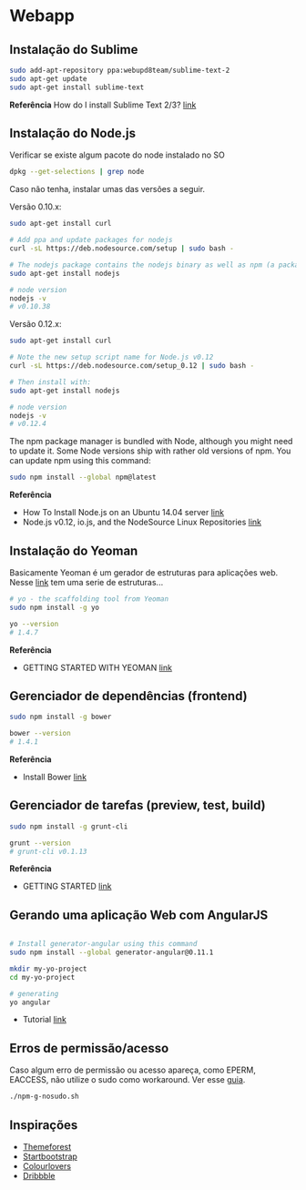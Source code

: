 # Webapp

## Instalação do Sublime

```sh
sudo add-apt-repository ppa:webupd8team/sublime-text-2
sudo apt-get update
sudo apt-get install sublime-text
```

**Referência** How do I install Sublime Text 2/3? [link](http://askubuntu.com/questions/172698/how-do-i-install-sublime-text-2-3)

## Instalação do Node.js

Verificar se existe algum pacote do node instalado no SO
```sh
dpkg --get-selections | grep node
```

Caso não tenha, instalar umas das versões a seguir.

Versão 0.10.x:
```sh
sudo apt-get install curl

# Add ppa and update packages for nodejs
curl -sL https://deb.nodesource.com/setup | sudo bash -

# The nodejs package contains the nodejs binary as well as npm (a package manager for Node.js)
sudo apt-get install nodejs

# node version
nodejs -v
# v0.10.38

```

Versão 0.12.x:
```sh
sudo apt-get install curl

# Note the new setup script name for Node.js v0.12
curl -sL https://deb.nodesource.com/setup_0.12 | sudo bash -

# Then install with:
sudo apt-get install nodejs

# node version
nodejs -v
# v0.12.4

```

The npm package manager is bundled with Node, although you might need to update it. Some Node versions ship with rather old versions of npm. You can update npm using this command:

```sh
sudo npm install --global npm@latest
```

**Referência** 

* How To Install Node.js on an Ubuntu 14.04 server [link](https://www.digitalocean.com/community/tutorials/how-to-install-node-js-on-an-ubuntu-14-04-server)
* Node.js v0.12, io.js, and the NodeSource Linux Repositories [link](https://nodesource.com/blog/nodejs-v012-iojs-and-the-nodesource-linux-repositories)

## Instalação do Yeoman
Basicamente Yeoman é um gerador de estruturas para aplicações web. Nesse [link](http://yeoman.io/generators/) tem uma serie de estruturas...

```sh
# yo - the scaffolding tool from Yeoman
sudo npm install -g yo

yo --version
# 1.4.7
```

**Referência** 

* GETTING STARTED WITH YEOMAN [link](http://yeoman.io/learning/index.html)

## Gerenciador de dependências (frontend)

```sh
sudo npm install -g bower

bower --version
# 1.4.1
```

**Referência**

* Install Bower [link](http://bower.io/#install-bower)

## Gerenciador de tarefas (preview, test, build)

```sh
sudo npm install -g grunt-cli

grunt --version
# grunt-cli v0.1.13
```


**Referência** 

* GETTING STARTED [link](http://gruntjs.com/getting-started)

## Gerando uma aplicação Web com AngularJS

```sh

# Install generator-angular using this command
sudo npm install --global generator-angular@0.11.1

mkdir my-yo-project
cd my-yo-project

# generating 
yo angular

```

* Tutorial [link](http://yeoman.io/codelab/install-generators.html)

## Erros de permissão/acesso

Caso algum erro de permissão ou acesso apareça, como EPERM, EACCESS, não utilize o sudo como workaround. Ver esse [guia](https://github.com/sindresorhus/guides/blob/master/npm-global-without-sudo.md).

```sh
./npm-g-nosudo.sh
```

## Inspirações

* [Themeforest](http://themeforest.net/search?utf8=%E2%9C%93&term=&view=list&sort=&date=&category=site-templates&price_min=&price_max=&sales=rank-4&rating_min=)
* [Startbootstrap](http://startbootstrap.com/template-categories/one-page/)
* [Colourlovers](http://www.colourlovers.com/palletes)
* [Dribbble](http://dribbble.com)
